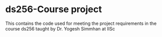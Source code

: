 # ds256-Course project
This contains the code used for meeting the project requirements in the course ds256 taught by Dr. Yogesh Simmhan at IISc
